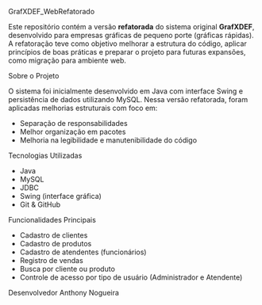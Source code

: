GrafXDEF_WebRefatorado

Este repositório contém a versão **refatorada** do sistema original **GrafXDEF**, desenvolvido para empresas gráficas de pequeno porte (gráficas rápidas).
A refatoração teve como objetivo melhorar a estrutura do código, aplicar princípios de boas práticas e preparar o projeto para futuras expansões, como migração para ambiente web.

Sobre o Projeto

O sistema foi inicialmente desenvolvido em Java com interface Swing e persistência de dados utilizando MySQL. 
Nessa versão refatorada, foram aplicadas melhorias estruturais com foco em:

- Separação de responsabilidades 
- Melhor organização em pacotes
- Melhoria na legibilidade e manutenibilidade do código

Tecnologias Utilizadas

- Java
- MySQL
- JDBC
- Swing (interface gráfica)
- Git & GitHub

Funcionalidades Principais

- Cadastro de clientes
- Cadastro de produtos
- Cadastro de atendentes (funcionários)
- Registro de vendas
- Busca por cliente ou produto
- Controle de acesso por tipo de usuário (Administrador e Atendente)

Desenvolvedor 
Anthony Nogueira 


